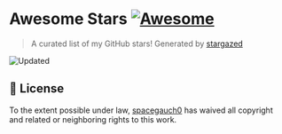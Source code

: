 # Awesome Stars [![Awesome](https://cdn.rawgit.com/sindresorhus/awesome/d7305f38d29fed78fa85652e3a63e154dd8e8829/media/badge.svg)](https://github.com/sindresorhus/awesome)

> A curated list of my GitHub stars! Generated by [stargazed](https://github.com/abhijithvijayan/stargazed)

![Updated](https://img.shields.io/badge/Updated-25--10--2025-blue.svg)


## 📝 License

To the extent possible under law, [spacegauch0](https://github.com/spacegauch0) has waived all copyright and related or neighboring rights to this work.


